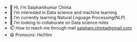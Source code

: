 - 👋 Hi, I’m Saiphanikumar Chinta
- 👀 I’m interested in Data science and machine learning
- 🌱 I’m currently learning Natural Lnguage Processing(NLP)
- 💞️ I’m looking to collaborate on Data science roles
- 📫 How to reach me through mail saiphani.chinta@gmail.com
- 😄 Pronouns: He/Him

<!---
Phani1411/Phani1411 is a ✨ special ✨ repository because its `README.md` (this file) appears on your GitHub profile.
You can click the Preview link to take a look at your changes.
--->
